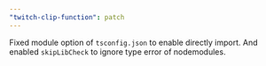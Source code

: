 ```yaml
---
"twitch-clip-function": patch
---
```


Fixed module option of `tsconfig.json` to enable directly import. And enabled `skipLibCheck` to ignore type error of nodemodules.
